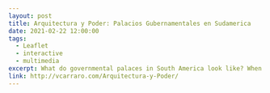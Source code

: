 ```yaml
---
layout: post
title: Arquitectura y Poder: Palacios Gubernamentales en Sudamerica
date: 2021-02-22 12:00:00
tags:
  - Leaflet
  - interactive
  - multimedia
excerpt: What do governmental palaces in South America look like? When were they built? Where? A practice map for Michael Miller's course on web programming for GIS.
link: http://vcarraro.com/Arquitectura-y-Poder/
---
```


